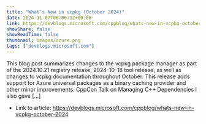 ```yaml
---
title: "What’s New in vcpkg (October 2024)"
date: 2024-11-07T06:06:12+00:00
link: https://devblogs.microsoft.com/cppblog/whats-new-in-vcpkg-october-2024
showShare: false
showReadTime: false
thumbnail: images/azure.png
tags: ["devblogs.microsoft.com"]
---
```

This blog post summarizes changes to the vcpkg package manager as part of the 2024.10.21 registry release, 2024-10-18 tool release, as well as changes to vcpkg documentation throughout October. This release adds support for Azure universal packages as a binary caching provider and other minor improvements. CppCon Talk on Managing C++ Dependencies I also gave […]

- Link to article: https://devblogs.microsoft.com/cppblog/whats-new-in-vcpkg-october-2024